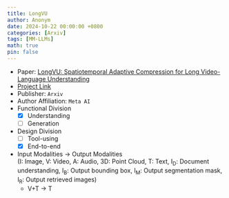 ```yaml
---
title: LongVU
author: Anonym
date: 2024-10-22 00:00:00 +0800
categories: [Arxiv]
tags: [MM-LLMs]
math: true
pin: false
---
```


- Paper: [LongVU: Spatiotemporal Adaptive Compression for
Long Video-Language Understanding](https://arxiv.org/pdf/2410.17434)
- [Project Link](https://vision-cair.github.io/LongVU)
- Publisher: `Arxiv`
- Author Affiliation: `Meta AI`
- Functional Division
  + [x] Understanding
  + [ ] Generation
- Design Division
  + [ ] Tool-using
  + [x] End-to-end
- Input Modalities $\rightarrow$ Output Modalities <br />(I: Image, V: Video, A: Audio, 3D: Point Cloud, T: Text, I<sub>D</sub>: Document understanding, I<sub>B</sub>: Output bounding box, I<sub>M</sub>: Output segmentation mask, I<sub>R</sub>: Output retrieved images)
  + V+T $\rightarrow$ T
